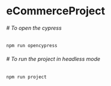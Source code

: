 # eCommerceProject

###### # To open the cypress
`npm run opencypress`

###### # To run the project in headless mode
`npm run project`

